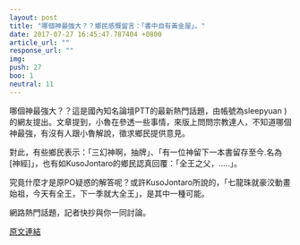 ```yaml
---
layout: post
title: "哪個神最強大？？鄉民感慨留言：「書中自有黃金屋」。"
date: 2017-07-27 16:45:47.787404 +0800
article_url: ""
response_url: ""
img: 
push: 27
boo: 1
neutral: 11
---
```


哪個神最強大？？這是國內知名論壇PTT的最新熱門話題，由帳號為sleepyuan )的網友提出。文章提到，小魯在參透一些事情，來版上問問宗教達人，不知道哪個神最強，有沒有人跟小魯解說，徵求鄉民提供意見。

對此，有些鄉民表示：「三幻神啊，抽牌」、「有一位神留下一本書留存至今.名為[神經]」，也有如KusoJontaro的鄉民認真回覆：「全王之父，.....」。

究竟什麼才是原PO疑惑的解答呢？或許KusoJontaro所說的，「七龍珠就豪洨動畫始祖，今天有全王，下一季就大全王」，是其中一種可能。

網路熱門話題，記者快抄與你一同討論。

<a href = "https://www.ptt.cc/bbs/Gossiping/M.1501128985.A.3CC.html">原文連結</a>

